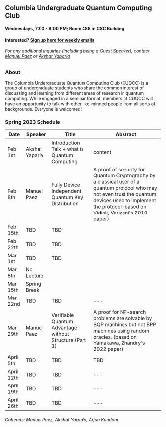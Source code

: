 ## Columbia Undergraduate Quantum Computing Club

#### Wednesdays, 7:00 - 8:00 PM; Room 488 in CSC Building
#### Interested? [Sign up here for weekly emails](https://forms.gle/4gtSTQWYxzb5cjic7)
###### For any additional inquiries (including being a Guest Speaker), contact [Manuel Paez](mailto:manuel.paez@columbia.edu?subject=%5BCUQCC%5D) or [Akshat Yaparla](mailto:ay2544@columbia.edu?subject=%5BCUQCC%5D)

### About
The Columbia Undergraduate Quantum Computing Club (CUQCC) is a group of undergraduate students who share the common interest of discussing and learning from different areas of research in quantum computing. While engaged in a seminar format, members of CUQCC will have an opportunity to talk with other like-minded people from all sorts of backgrounds. Everyone is welcomed! 

### Spring 2023 Schedule 

| Date | Speaker | Title | Abstract | 
| ------------ | ------------ | ------------ | ------------ | 
| Feb 1st | Akshat Yaparla | Introduction Talk + what is Quantum Computing | content | 
| Feb 8th | Manuel Paez | Fully Device Independent Quantum Key Distribution | A proof of security for Quantum Cryptography by a classical user of a quantum protocol who may not even trust the quantum devices used to implement the protocol (based on Vidick, Varizani's 2019 paper) | 
| Feb 15th | TBD | TBD |  | 
| Feb 22th | TBD | TBD | | 
| Mar 1st | TBD | TBD |  | 
| Mar 8th | No Lecture | | |
| Mar 15th | Spring Break | | |
| Mar 22nd | TBD | TBD | --- | 
| Mar 29th | Manuel Paez | Verifiable Quantum Advantage without Structure (Part 1) | A proof for NP-search problems are solvable by BQP machines but not BPP machines using random oracles. (based on Yamakawa, Zhandry's 2022 paper) |
| April 5th | TBD | TBD | TBD | 
| April 12th | TBD | TBD | --- | 
| April 19th | TBD | TBD | --- | 
| April 26th | TBD | TBD | --- | 


###### Coheads: Manuel Paez, Akshat Yarpala, Arjun Kundoor
